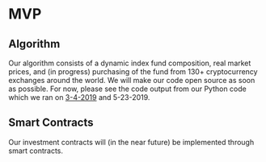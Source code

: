# MVP

## Algorithm
Our algorithm consists of a dynamic index fund composition, real market prices, and (in progress) purchasing of the fund from 130+ cryptocurrency exchanges around the world. We will make our code open source as soon as possible. For now, please see the code output from our Python code which we ran on [3-4-2019](https://github.com/disclosure-exchange/realmarketprices3-4-2019) and 5-23-2019.

## Smart Contracts
Our investment contracts will (in the near future) be implemented through smart contracts. 

